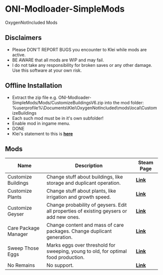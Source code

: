 # ONI-Modloader-SimpleMods
OxygenNotIncluded Mods

Disclaimers
-----------
* Please DON'T REPORT BUGS you encounter to Klei while mods are active.
* BE AWARE that all mods are WIP and may fail.
* I do not take any responsibility for broken saves or any other damage. Use this software at your own risk.

Offline Installation
-----------
* Extract the zip file e.g. ONI-Modloader-SimpleMods/Mods/CustomizeBuildingsV6.zip into the mod folder: %userprofile%\Documents\Klei\OxygenNotIncluded\mods\local\CustomizeBuildings
* Each such mod must be in it's own subfolder!
* Enable mod in ingame menu.
* DONE
* Klei's statement to this is [**here**](https://forums.kleientertainment.com/forums/topic/104533-modding-system-now-in-testing/)

Mods
-----------
| Name  | Description | Steam Page |
| ----- | ----------- | ---------- |
|Customize Buildings|Change stuff about buildings, like storage and duplicant operation.|[**Link**](https://steamcommunity.com/sharedfiles/filedetails/?id=1818138009)|
|Customize Plants|Change stuff about plants, like irrigation and growth speed.|[**Link**](https://steamcommunity.com/sharedfiles/filedetails/?id=1818145851)|
|Customize Geyser|Change probability of geysers. Edit all properties of existing geysers or add new ones.|[**Link**](https://steamcommunity.com/sharedfiles/filedetails/?id=1861107947)|
|Care Package Manager|Change content and mass of care packages. Change duplicant generation.|[**Link**](https://steamcommunity.com/sharedfiles/filedetails/?id=1833878154)|
|Sweep Those Eggs|Marks eggs over threshold for sweeping, young to old, for optimal food production.|[**Link**](https://steamcommunity.com/sharedfiles/filedetails/?id=1856796585)|
|No Remains|No support.|[**Link**](https://steamcommunity.com/sharedfiles/filedetails/?id=1963545305)|